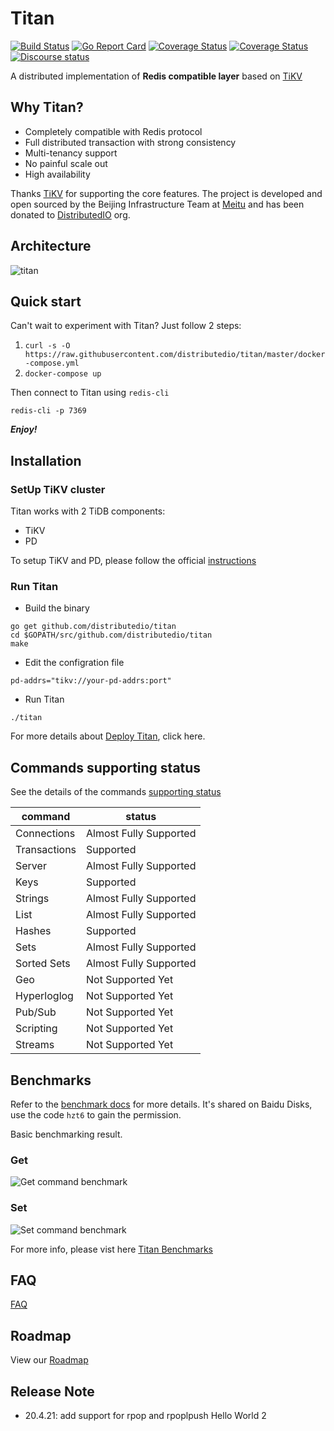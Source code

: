 # Titan

[![Build Status](https://travis-ci.org/distributedio/titan.svg?branch=master)](https://travis-ci.org/distributedio/titan)
[![Go Report Card](https://goreportcard.com/badge/github.com/distributedio/titan)](https://goreportcard.com/report/github.com/distributedio/titan)
[![Coverage Status](https://coveralls.io/repos/github/distributedio/titan/badge.svg?branch=master)](https://coveralls.io/github/distributedio/titan?branch=master)
[![Coverage Status](https://img.shields.io/badge/version-v0.3.1-brightgreen.svg)](https://github.com/distributedio/titan/releases)
[![Discourse status](https://img.shields.io/discourse/https/meta.discourse.org/status.svg)](https://titan-tech-group.slack.com)

A distributed implementation of __Redis compatible layer__  based on [TiKV](https://github.com/tikv/tikv/)

## Why Titan?

* Completely compatible with Redis protocol
* Full distributed transaction with strong consistency
* Multi-tenancy support
* No painful scale out
* High availability

Thanks [TiKV](https://github.com/tikv/tikv/) for supporting the core features. The project is developed and open sourced by the Beijing Infrastructure Team at [Meitu](https://www.meitu.com/) and has been donated to [DistributedIO](https://github.com/distributedio) org.

## Architecture

![titan](docs/titan.jpeg)

## Quick start

Can't wait to experiment with Titan? Just follow 2 steps:

1. `curl -s -O https://raw.githubusercontent.com/distributedio/titan/master/docker-compose.yml`
2. `docker-compose up`

Then connect to Titan using `redis-cli`

```
redis-cli -p 7369
```

___Enjoy!___

## Installation

### SetUp TiKV cluster

Titan works with 2 TiDB components:

* TiKV
* PD

To setup TiKV and PD, please follow the official [instructions](https://pingcap.com/docs-cn/dev/how-to/deploy/orchestrated/ansible/)

### Run Titan

* Build the binary

```
go get github.com/distributedio/titan
cd $GOPATH/src/github.com/distributedio/titan
make
```

* Edit the configration file

```
pd-addrs="tikv://your-pd-addrs:port"
```

* Run Titan

```
./titan
```

For more details about [Deploy Titan](docs/ops/deploy.md), click here.

## Commands supporting status

See the details of the commands [supporting status](docs/command_list.md)

| command      | status                  |
| ------------ | ----------------------- |
| Connections  | Almost Fully Supported  |
| Transactions | Supported               |
| Server       | Almost Fully Supported  |
| Keys         | Supported               |
| Strings      | Almost Fully Supported  |
| List         | Almost Fully Supported  |
| Hashes       | Supported               |
| Sets         | Almost Fully Supported  |
| Sorted Sets  | Almost Fully Supported  |
| Geo          | Not Supported Yet       |
| Hyperloglog  | Not Supported Yet       |
| Pub/Sub      | Not Supported Yet       |
| Scripting    | Not Supported Yet       |
| Streams      | Not Supported Yet       |

## Benchmarks

Refer to the [benchmark docs](https://pan.baidu.com/s/1m5yp5LsvFjsDKvHtaXwWvg) for more details. It's shared on Baidu Disks, use the code `hzt6` to gain the permission.

Basic benchmarking result.

### Get

![Get command benchmark](docs/benchmark/get-benchmark.png)

### Set

![Set command benchmark](docs/benchmark/set-benchmark.png)

For more info, please vist here [Titan Benchmarks](docs/benchmark/benchmark.md)

## FAQ

[FAQ](https://github.com/distributedio/titan/issues?utf8=%E2%9C%93&q=+label%3A%22good+first+issue%22)

## Roadmap

View our [Roadmap](https://github.com/distributedio/titan/projects)

## Release Note
* 20.4.21: add support for rpop and rpoplpush
Hello World 2
